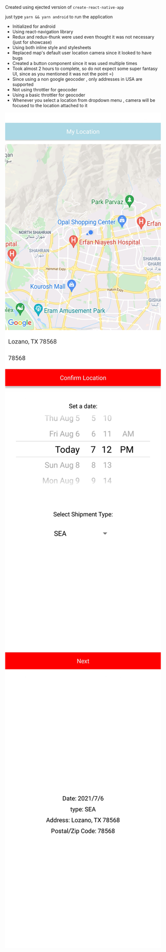 Created using ejected version of `create-react-native-app`

just type `yarn && yarn android` to run the application

- Initialized for android
- Using react-navigation library
- Redux and redux-thunk were used even thought it was not necessary (just for showcase)
- Using both inline style and stylesheets
- Replaced map's default user location camera since it looked to have bugs
- Created a button component since it was used multiple times
- Took almost 2 hours to complete, so do not expect some super fantasy UI, since as you mentioned it was not the point =)
- Since using a non google geocoder , only addresses in USA are supported
- Not using throttler for geocoder
- Using a basic throttler for geocoder
- Whenever you select a location from dropdown menu , camera will be focused to the location attached to it

![](./screenshots/Screenshot_20210807-191233_test.jpg)
![](./screenshots/Screenshot_20210807-191239_test.jpg)
![](./screenshots/Screenshot_20210807-191244_test.jpg)
